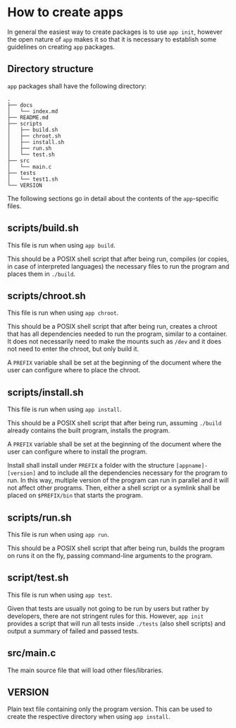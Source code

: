 # How to create apps

In general the easiest way to create packages is to use `app init`, however the
open nature of `app` makes it so that it is necessary to establish some guidelines
on creating `app` packages.

## Directory structure

`app` packages shall have the following directory:

```
.
├── docs
│   └── index.md
├── README.md
├── scripts
│   ├── build.sh
│   ├── chroot.sh
│   ├── install.sh
│   ├── run.sh
│   └── test.sh
├── src
│   └── main.c
├── tests
│   └── test1.sh
└── VERSION
```

The following sections go in detail about the contents of the `app`-specific files.

## scripts/build.sh

This file is run when using `app build`.

This should be a POSIX shell script that after being run, compiles (or copies,
in case of interpreted languages) the necessary files to run the program and
places them in `./build`.

## scripts/chroot.sh

This file is run when using `app chroot`.

This should be a POSIX shell script that after being run, creates a chroot that
has all dependencies needed to run the program, similar to a container. It does
not necessarily need to make the mounts such as `/dev` and it does not need to
enter the chroot, but only build it.

A `PREFIX` variable shall be set at the beginning of the document where the user
can configure where to place the chroot.

## scripts/install.sh

This file is run when using `app install`.

This should be a POSIX shell script that after being run, assuming `./build`
already contains the built program, installs the program.

A `PREFIX` variable shall be set at the beginning of the document where the user
can configure where to install the program.

Install shall install under `PREFIX` a folder with the structure
`[appname]-[version]` and to include all the dependencies necessary for the
program to run. In this way, multiple version of the program can run in parallel
and it will not affect other programs. Then, either a shell script or a symlink
shall be placed on `$PREFIX/bin` that starts the program.

## scripts/run.sh

This file is run when using `app run`.

This should be a POSIX shell script that after being run, builds the program on
runs it on the fly, passing command-line arguments to the program.

## script/test.sh

This file is run when using `app test`.

Given that tests are usually not going to be run by users but rather by
developers, there are not stringent rules for this. However, `app init` provides
a script that will run all tests inside `./tests` (also shell scripts) and
output a summary of failed and passed tests.

## src/main.c

The main source file that will load other files/libraries.

## VERSION

Plain text file containing only the program version. This can be used to create
the respective directory when using `app install`.